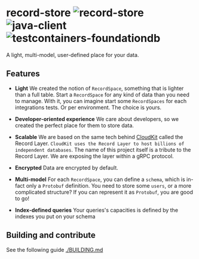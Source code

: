 # record-store ![record-store](https://github.com/PierreZ/record-store/workflows/record-store/badge.svg?branch=master) ![java-client](https://github.com/PierreZ/record-store/workflows/java-client/badge.svg?branch=master) ![testcontainers-foundationdb](https://github.com/PierreZ/record-store/workflows/testcontainers-foundationdb/badge.svg?branch=master)

A light, multi-model, user-defined place for your data.

## Features

* **Light** We created the notion of `RecordSpace`, something that is lighter than a full table. Start a `RecordSpace` for any kind of data than you need to manage. With it, you can imagine start some `RecordSpaces` for each integrations tests. Or per environment. The choice is yours.

* **Developer-oriented experience** We care about developers, so we created the perfect place for them to store data.

* **Scalable** We are based on the same tech behind [CloudKit](https://www.foundationdb.org/files/record-layer-paper.pdf) called the Record Layer. `CloudKit uses the Record Layer to host billions of independent databases`. The name of this project itself is a tribute to the Record Layer. We are exposing the layer within a gRPC protocol.

* **Encrypted** Data are encrypted by default.

* **Multi-model** For each `RecordSpace`, you can define a `schema`, which is in-fact only a `Protobuf` definition. You need to store some `users`, or a more complicated structure? If you can represent it as `Protobuf`, you are good to go!

* **Index-defined queries** Your queries's capacities is defined by the indexes you put on your schema

## Building and contribute

See the following guide [./BUILDING.md](./BUILDING.md)
